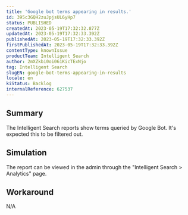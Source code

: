 ```yaml
---
title: 'Google bot terms appearing in results.'
id: 395c3GQH2zuJpjsUL6yHp7
status: PUBLISHED
createdAt: 2023-05-19T17:32:32.877Z
updatedAt: 2023-05-19T17:32:33.392Z
publishedAt: 2023-05-19T17:32:33.392Z
firstPublishedAt: 2023-05-19T17:32:33.392Z
contentType: knownIssue
productTeam: Intelligent Search
author: 2mXZkbi0oi061KicTExNjo
tag: Intelligent Search
slugEN: google-bot-terms-appearing-in-results
locale: en
kiStatus: Backlog
internalReference: 627537
---
```


## Summary


The Intelligent Search reports show terms queried by Google Bot. It's expected this to be filtered out.


##

## Simulation


The report can be viewed in the admin through the "Intelligent Search > Analytics" page.


##

## Workaround


N/A

